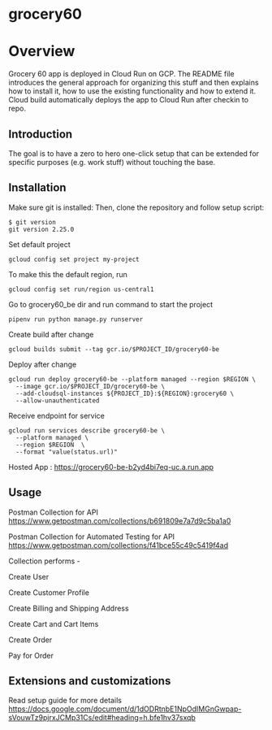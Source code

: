 # grocery60

# Overview

Grocery 60 app is deployed in Cloud Run on GCP. The README file introduces the general approach for organizing this stuff and then explains how to install it, how to use the existing functionality
and how to extend it. Cloud build automatically deploys the app to Cloud Run after checkin to repo.

## Introduction

The goal is to have a zero to hero one-click setup that can be extended for specific purposes (e.g. work stuff) without touching the base. 

## Installation

Make sure git is installed:
Then, clone the repository and follow setup script:

```
$ git version
git version 2.25.0
```
Set default project
```
gcloud config set project my-project
```
To make this the default region, run 
```
gcloud config set run/region us-central1
```

Go to grocery60_be dir and run command to start the project
```
pipenv run python manage.py runserver
```
Create build after change
```
gcloud builds submit --tag gcr.io/$PROJECT_ID/grocery60-be
```

Deploy after change 
```
gcloud run deploy grocery60-be --platform managed --region $REGION \
  --image gcr.io/$PROJECT_ID/grocery60-be \
  --add-cloudsql-instances ${PROJECT_ID}:${REGION}:grocery60 \
  --allow-unauthenticated
```
Receive endpoint for service
```
gcloud run services describe grocery60-be \
  --platform managed \
  --region $REGION  \
  --format "value(status.url)"
 ```

 Hosted App : https://grocery60-be-b2yd4bi7eq-uc.a.run.app

## Usage

Postman Collection for API
https://www.getpostman.com/collections/b691809e7a7d9c5ba1a0

Postman Collection for Automated Testing for API
https://www.getpostman.com/collections/f41bce55c49c5419f4ad

Collection performs -

Create User 

Create Customer Profile 

Create Billing and Shipping Address

Create Cart and Cart Items 

Create Order

Pay for Order


## Extensions and customizations

Read setup guide for more details  https://docs.google.com/document/d/1dODRtnbE1NpOdIMGnGwpap-sVouwTz9pjrxJCMp31Cs/edit#heading=h.bfe1hv37sxqb






 
 
 
 






